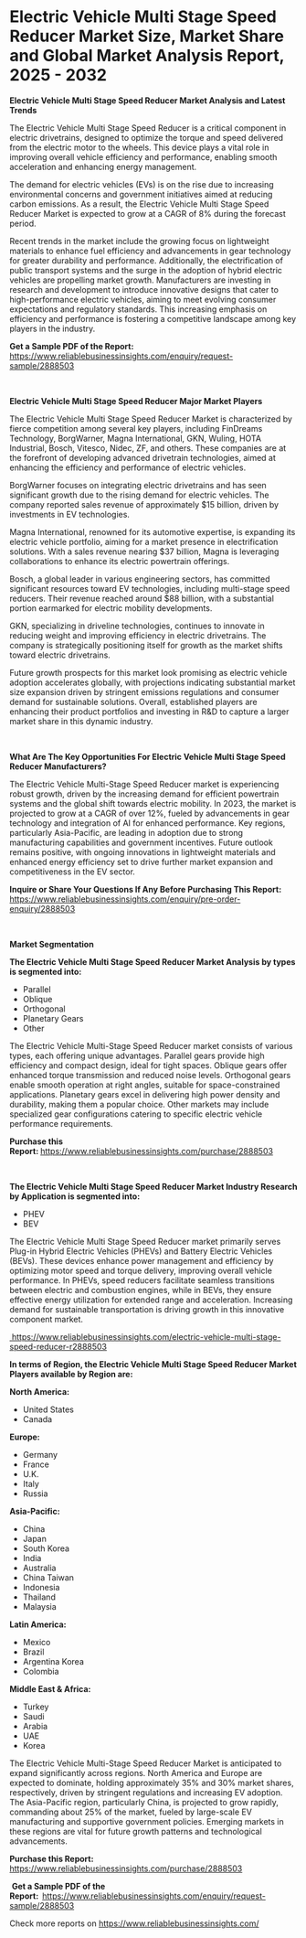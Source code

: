 <p><h1>Electric Vehicle Multi Stage Speed Reducer Market Size, Market Share and Global Market Analysis Report, 2025 - 2032</h1></p><p><strong>Electric Vehicle Multi Stage Speed Reducer Market Analysis and Latest Trends</strong></p>
<p><p>The Electric Vehicle Multi Stage Speed Reducer is a critical component in electric drivetrains, designed to optimize the torque and speed delivered from the electric motor to the wheels. This device plays a vital role in improving overall vehicle efficiency and performance, enabling smooth acceleration and enhancing energy management. </p><p>The demand for electric vehicles (EVs) is on the rise due to increasing environmental concerns and government initiatives aimed at reducing carbon emissions. As a result, the Electric Vehicle Multi Stage Speed Reducer Market is expected to grow at a CAGR of 8% during the forecast period. </p><p>Recent trends in the market include the growing focus on lightweight materials to enhance fuel efficiency and advancements in gear technology for greater durability and performance. Additionally, the electrification of public transport systems and the surge in the adoption of hybrid electric vehicles are propelling market growth. Manufacturers are investing in research and development to introduce innovative designs that cater to high-performance electric vehicles, aiming to meet evolving consumer expectations and regulatory standards. This increasing emphasis on efficiency and performance is fostering a competitive landscape among key players in the industry.</p></p>
<p><strong>Get a Sample PDF of the Report:&nbsp;</strong> <a href="https://www.reliablebusinessinsights.com/enquiry/request-sample/2888503?utm_campaign=2215&utm_medium=2&utm_source=Github&utm_content=ia&utm_term=14032025&utm_id=electric-vehicle-multi-stage-speed-reducer">https://www.reliablebusinessinsights.com/enquiry/request-sample/2888503</a></p>
<p>&nbsp;</p>
<p><strong>Electric Vehicle Multi Stage Speed Reducer Major Market Players</strong></p>
<p><p>The Electric Vehicle Multi Stage Speed Reducer Market is characterized by fierce competition among several key players, including FinDreams Technology, BorgWarner, Magna International, GKN, Wuling, HOTA Industrial, Bosch, Vitesco, Nidec, ZF, and others. These companies are at the forefront of developing advanced drivetrain technologies, aimed at enhancing the efficiency and performance of electric vehicles.</p><p>BorgWarner focuses on integrating electric drivetrains and has seen significant growth due to the rising demand for electric vehicles. The company reported sales revenue of approximately $15 billion, driven by investments in EV technologies.</p><p>Magna International, renowned for its automotive expertise, is expanding its electric vehicle portfolio, aiming for a market presence in electrification solutions. With a sales revenue nearing $37 billion, Magna is leveraging collaborations to enhance its electric powertrain offerings.</p><p>Bosch, a global leader in various engineering sectors, has committed significant resources toward EV technologies, including multi-stage speed reducers. Their revenue reached around $88 billion, with a substantial portion earmarked for electric mobility developments.</p><p>GKN, specializing in driveline technologies, continues to innovate in reducing weight and improving efficiency in electric drivetrains. The company is strategically positioning itself for growth as the market shifts toward electric drivetrains.</p><p>Future growth prospects for this market look promising as electric vehicle adoption accelerates globally, with projections indicating substantial market size expansion driven by stringent emissions regulations and consumer demand for sustainable solutions. Overall, established players are enhancing their product portfolios and investing in R&D to capture a larger market share in this dynamic industry.</p></p>
<p>&nbsp;</p>
<p><strong>What Are The Key Opportunities For Electric Vehicle Multi Stage Speed Reducer Manufacturers?</strong></p>
<p><p>The Electric Vehicle Multi-Stage Speed Reducer market is experiencing robust growth, driven by the increasing demand for efficient powertrain systems and the global shift towards electric mobility. In 2023, the market is projected to grow at a CAGR of over 12%, fueled by advancements in gear technology and integration of AI for enhanced performance. Key regions, particularly Asia-Pacific, are leading in adoption due to strong manufacturing capabilities and government incentives. Future outlook remains positive, with ongoing innovations in lightweight materials and enhanced energy efficiency set to drive further market expansion and competitiveness in the EV sector.</p></p>
<p><strong>Inquire or Share Your Questions If Any Before Purchasing This Report:</strong> <a href="https://www.reliablebusinessinsights.com/enquiry/pre-order-enquiry/2888503?utm_campaign=2215&utm_medium=2&utm_source=Github&utm_content=ia&utm_term=14032025&utm_id=electric-vehicle-multi-stage-speed-reducer">https://www.reliablebusinessinsights.com/enquiry/pre-order-enquiry/2888503</a></p>
<p>&nbsp;</p>
<p><strong>Market Segmentation</strong></p>
<p><strong>The Electric Vehicle Multi Stage Speed Reducer Market Analysis by types is segmented into:</strong></p>
<p><ul><li>Parallel</li><li>Oblique</li><li>Orthogonal</li><li>Planetary Gears</li><li>Other</li></ul></p>
<p><p>The Electric Vehicle Multi-Stage Speed Reducer market consists of various types, each offering unique advantages. Parallel gears provide high efficiency and compact design, ideal for tight spaces. Oblique gears offer enhanced torque transmission and reduced noise levels. Orthogonal gears enable smooth operation at right angles, suitable for space-constrained applications. Planetary gears excel in delivering high power density and durability, making them a popular choice. Other markets may include specialized gear configurations catering to specific electric vehicle performance requirements.</p></p>
<p><strong>Purchase this Report:&nbsp;</strong><a href="https://www.reliablebusinessinsights.com/purchase/2888503?utm_campaign=2215&utm_medium=2&utm_source=Github&utm_content=ia&utm_term=14032025&utm_id=electric-vehicle-multi-stage-speed-reducer">https://www.reliablebusinessinsights.com/purchase/2888503</a></p>
<p>&nbsp;</p>
<p><strong>The Electric Vehicle Multi Stage Speed Reducer Market Industry Research by Application is segmented into:</strong></p>
<p><ul><li>PHEV</li><li>BEV</li></ul></p>
<p><p>The Electric Vehicle Multi Stage Speed Reducer market primarily serves Plug-in Hybrid Electric Vehicles (PHEVs) and Battery Electric Vehicles (BEVs). These devices enhance power management and efficiency by optimizing motor speed and torque delivery, improving overall vehicle performance. In PHEVs, speed reducers facilitate seamless transitions between electric and combustion engines, while in BEVs, they ensure effective energy utilization for extended range and acceleration. Increasing demand for sustainable transportation is driving growth in this innovative component market.</p></p>
<p><a href="https://www.reliablebusinessinsights.com/electric-vehicle-multi-stage-speed-reducer-r2888503?utm_campaign=2215&utm_medium=2&utm_source=Github&utm_content=ia&utm_term=14032025&utm_id=electric-vehicle-multi-stage-speed-reducer">&nbsp;https://www.reliablebusinessinsights.com/electric-vehicle-multi-stage-speed-reducer-r2888503</a></p>
<p><strong>In terms of Region, the Electric Vehicle Multi Stage Speed Reducer Market Players available by Region are:</strong></p>
<p>
    <p> <strong> North America: </strong>
        <ul>
            <li>United States</li>
            <li>Canada</li>
        </ul>
        </p> 
    <p> <strong> Europe: </strong>
        <ul>
            <li>Germany</li>
            <li>France</li>
            <li>U.K.</li>
            <li>Italy</li>
            <li>Russia</li>
        </ul>
        </p> 
    <p> <strong> Asia-Pacific: </strong>
        <ul>
            <li>China</li>
            <li>Japan</li>
            <li>South Korea</li>
            <li>India</li>
            <li>Australia</li>
            <li>China Taiwan</li>
            <li>Indonesia</li>
            <li>Thailand</li>
            <li>Malaysia</li>
        </ul>
        </p> 
    <p> <strong> Latin America: </strong>
        <ul>
            <li>Mexico</li>
            <li>Brazil</li>
            <li>Argentina Korea</li>
            <li>Colombia</li>
        </ul>
        </p> 
    <p> <strong> Middle East & Africa: </strong>
        <ul>
            <li>Turkey</li>
            <li>Saudi</li>
            <li>Arabia</li>
            <li>UAE</li>
            <li>Korea</li>
        </ul>
    </p>
    </p>
<p><p>The Electric Vehicle Multi-Stage Speed Reducer Market is anticipated to expand significantly across regions. North America and Europe are expected to dominate, holding approximately 35% and 30% market shares, respectively, driven by stringent regulations and increasing EV adoption. The Asia-Pacific region, particularly China, is projected to grow rapidly, commanding about 25% of the market, fueled by large-scale EV manufacturing and supportive government policies. Emerging markets in these regions are vital for future growth patterns and technological advancements.</p></p>
<p><strong>Purchase this Report: </strong><a href="https://www.reliablebusinessinsights.com/purchase/2888503?utm_campaign=2215&utm_medium=2&utm_source=Github&utm_content=ia&utm_term=14032025&utm_id=electric-vehicle-multi-stage-speed-reducer">https://www.reliablebusinessinsights.com/purchase/2888503</a></p>
<p>&nbsp;<strong>Get a Sample PDF of the Report:&nbsp;&nbsp;</strong><a href="https://www.reliablebusinessinsights.com/enquiry/request-sample/2888503?utm_campaign=2215&utm_medium=2&utm_source=Github&utm_content=ia&utm_term=14032025&utm_id=electric-vehicle-multi-stage-speed-reducer">https://www.reliablebusinessinsights.com/enquiry/request-sample/2888503</a></p>
<p><strong></strong></p>
<p>Check more reports on <a href="https://www.reliablebusinessinsights.com/?utm_campaign=2215&utm_medium=2&utm_source=Github&utm_content=ia&utm_term=14032025&utm_id=electric-vehicle-multi-stage-speed-reducer">https://www.reliablebusinessinsights.com/</a></p>